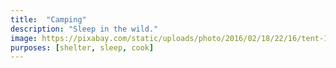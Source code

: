 ```yaml
---
title:  "Camping"
description: "Sleep in the wild."
image: https://pixabay.com/static/uploads/photo/2016/02/18/22/16/tent-1208201_960_720.jpg
purposes: [shelter, sleep, cook]
---
```

